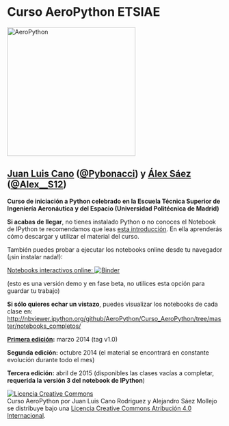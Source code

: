# Curso AeroPython ETSIAE

<img src="./static/aeropython_name_mini.png" alt="AeroPython" align="center" style="width: 300px;"/>

## [Juan Luis Cano](http://es.linkedin.com/in/juanluiscanor) ([@Pybonacci](https://twitter.com/Pybonacci)) y [Álex Sáez](https://www.linkedin.com/in/alejandrosaezm) ([@Alex__S12](https://twitter.com/Alex__S12))

__Curso de iniciación a Python celebrado en la Escuela Técnica Superior de Ingeniería Aeronáutica y del Espacio (Universidad Politécnica de Madrid)__

__Si acabas de llegar__, no tienes instalado Python o no conoces el Notebook de IPython te recomendamos que leas [esta introducción](http://nbviewer.ipython.org/github/AeroPython/Curso_AeroPython/blob/master/notebooks_completos/Clase0_Bienvenido.ipynb). En ella aprenderás cómo descargar y utilizar el material del curso.

También puedes probar a ejecutar los notebooks online desde tu navegador (¡sin instalar nada!):

[Notebooks interactivos online:  ![Binder](http://mybinder.org/badge.svg)](http://mybinder.org/repo/AeroPython/Curso_AeroPython)

(esto es una versión demo y en fase beta, no utilices esta opción para guardar tu trabajo)

__Si sólo quieres echar un vistazo__, puedes visualizar los notebooks de cada clase en:
http://nbviewer.ipython.org/github/AeroPython/Curso_AeroPython/tree/master/notebooks_completos/

__[Primera edición](http://blogs.upm.es/softwarelibre/2014/07/14/curso-de-python-en-la-upm-una-oportunidad-para-el-software-libre/):__ marzo 2014 (tag v1.0)

__Segunda edición:__ octubre 2014 (el material se encontrará en constante evolución durante todo el mes)

__Tercera edición:__ abril de 2015 (disponibles las clases vacías a completar, __requerida la versión 3 del notebook de IPython__)

<a rel="license" href="http://creativecommons.org/licenses/by/4.0/deed.es"><img alt="Licencia Creative Commons" style="border-width:0" src="http://i.creativecommons.org/l/by/4.0/88x31.png" /></a><br /><span xmlns:dct="http://purl.org/dc/terms/" property="dct:title">Curso AeroPython</span> por <span xmlns:cc="http://creativecommons.org/ns#" property="cc:attributionName">Juan Luis Cano Rodriguez y Alejandro Sáez Mollejo</span> se distribuye bajo una <a rel="license" href="http://creativecommons.org/licenses/by/4.0/deed.es">Licencia Creative Commons Atribución 4.0 Internacional</a>.
